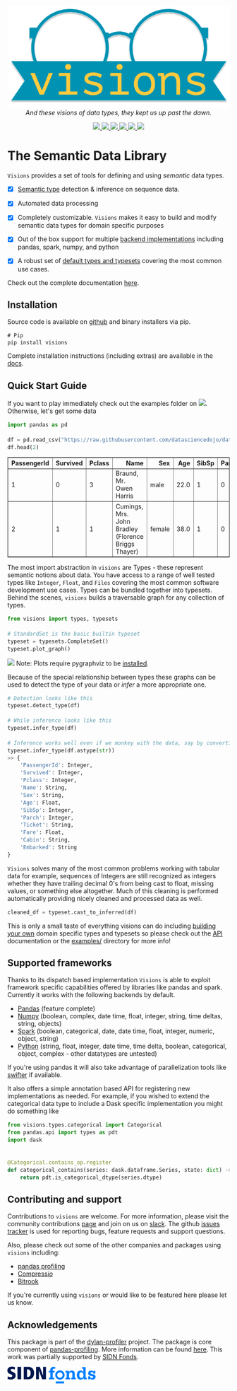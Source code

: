 <div align="center">
  <img src="images/visions.png" width="600px"><br>
  <i>And these visions of data types, they kept us up past the dawn.</i> 
</div>

<p align="center">
  <a href="https://pypi.org/project/visions/">
    <img src="https://pepy.tech/badge/visions" />
  </a>
  <a href="https://pypi.org/project/visions/">
    <img src="https://pepy.tech/badge/visions/month" />
  </a>
  <a href="https://pypi.org/project/visions/">
    <img src="https://img.shields.io/pypi/pyversions/visions" />
  </a>
  <a href="https://pypi.org/project/visions/">
    <img src="https://badge.fury.io/py/visions.svg" />
  </a>
  <a href="https://doi.org/10.21105/joss.02145">
    <img src="https://joss.theoj.org/papers/10.21105/joss.02145/status.svg" />
  </a>
  <a href="https://mybinder.org/v2/gh/dylan-profiler/visions/master">
    <img src="https://mybinder.org/badge_logo.svg" />
  </a>
</p>

# The Semantic Data Library

``Visions`` provides a set of tools for defining and using *semantic* data types.

- [x] [Semantic type](https://dylan-profiler.github.io/visions/visions/getting_started/concepts.html#types) detection &
  inference on sequence data.

- [x] Automated data processing

- [x] Completely customizable. `Visions` makes it easy to build and modify semantic data types for domain specific
  purposes

- [x] Out of the box support for
  multiple [backend implementations](https://github.com/dylan-profiler/visions#supported-frameworks) including pandas,
  spark, numpy, and python

- [x] A robust set
  of [default types and typesets](https://dylan-profiler.github.io/visions/visions/getting_started/usage/defaults.html)
  covering the most common use cases.

Check out the complete
documentation [here](https://dylan-profiler.github.io/visions/visions/getting_started/introduction.html).

## Installation

Source code is available on [github](https://github.com/dylan-profiler/visions) and binary installers via pip.

```
# Pip
pip install visions
```

Complete installation instructions (including extras) are available in
the [docs](https://dylan-profiler.github.io/visions/visions/getting_started/installation.html).

## Quick Start Guide

If you want to play immediately check out the examples folder
on [![](https://mybinder.org/badge_logo.svg)](https://mybinder.org/v2/gh/dylan-profiler/visions/master). Otherwise,
let's get some data

```python
import pandas as pd

df = pd.read_csv("https://raw.githubusercontent.com/datasciencedojo/datasets/master/titanic.csv")
df.head(2)
```

<table border="1" class="dataframe">
  <thead>
    <tr style="text-align: right;">
      <th>PassengerId</th>
      <th>Survived</th>
      <th>Pclass</th>
      <th>Name</th>
      <th>Sex</th>
      <th>Age</th>
      <th>SibSp</th>
      <th>Parch</th>
      <th>Ticket</th>
      <th>Fare</th>
      <th>Cabin</th>
      <th>Embarked</th>
    </tr>
  </thead>
  <tbody>
    <tr>
      <td>1</td>
      <td>0</td>
      <td>3</td>
      <td>Braund, Mr. Owen Harris</td>
      <td>male</td>
      <td>22.0</td>
      <td>1</td>
      <td>0</td>
      <td>A/5 21171</td>
      <td>7.2500</td>
      <td>NaN</td>
      <td>S</td>
    </tr>
    <tr>
      <td>2</td>
      <td>1</td>
      <td>1</td>
      <td>Cumings, Mrs. John Bradley (Florence Briggs Thayer)</td>
      <td>female</td>
      <td>38.0</td>
      <td>1</td>
      <td>0</td>
      <td>PC 17599</td>
      <td>71.2833</td>
      <td>C85</td>
      <td>C</td>
    </tr>
  </tbody>
</table>

The most import abstraction in `visions` are Types - these represent semantic notions about data. You have access to a
range of well tested types like `Integer`, `Float`, and `Files` covering the most common software development use cases.
Types can be bundled together into typesets. Behind the scenes, `visions` builds a traversable graph for any collection
of types.

```python
from visions import types, typesets

# StandardSet is the basic builtin typeset
typeset = typesets.CompleteSet()
typeset.plot_graph()
```

![](https://dylan-profiler.github.io/visions/_images/typeset_complete_base.svg)
Note: Plots require pygraphviz to be [installed](https://pygraphviz.github.io/documentation/stable/install.html).

Because of the special relationship between types these graphs can be used to detect the type of your data or _infer_ a
more appropriate one.

```python
# Detection looks like this
typeset.detect_type(df)

# While inference looks like this
typeset.infer_type(df)

# Inference works well even if we monkey with the data, say by converting everything to strings
typeset.infer_type(df.astype(str))
>> {
    'PassengerId': Integer,
    'Survived': Integer,
    'Pclass': Integer,
    'Name': String,
    'Sex': String,
    'Age': Float,
    'SibSp': Integer,
    'Parch': Integer,
    'Ticket': String,
    'Fare': Float,
    'Cabin': String,
    'Embarked': String
}
```

`Visions` solves many of the most common problems working with tabular data for example, sequences of Integers are still
recognized as integers whether they have trailing decimal 0's from being cast to float, missing values, or something
else altogether. Much of this cleaning is performed automatically providing nicely cleaned and processed data as well.

```python
cleaned_df = typeset.cast_to_inferred(df)
```

This is only a small taste of everything visions can do
including [building your own](https://dylan-profiler.github.io/visions/visions/getting_started/extending.html) domain
specific types and typesets so please check out the [API](https://dylan-profiler.github.io/visions/visions/api.html)
documentation or the [examples/](https://github.com/dylan-profiler/visions/tree/develop/examples) directory for more
info!

## Supported frameworks

Thanks to its dispatch based implementation `Visions` is able to exploit framework specific capabilities offered by
libraries like pandas and spark. Currently it works with the following backends by default.

- [Pandas](https://github.com/pandas-dev/pandas) (feature complete)
- [Numpy](https://github.com/numpy/numpy) (boolean, complex, date time, float, integer, string, time deltas, string,
  objects)
- [Spark](https://github.com/apache/spark) (boolean, categorical, date, date time, float, integer, numeric, object,
  string)
- [Python](https://docs.python.org/3/library/stdtypes.html#sequence-types-list-tuple-range) (string, float, integer,
  date time, time delta, boolean, categorical, object, complex - other datatypes are untested)

If you're using pandas it will also take advantage of parallelization tools like
[swifter](https://github.com/jmcarpenter2/swifter) if available.

It also offers a simple annotation based API for registering new implementations as needed. For example, if you wished
to extend the categorical data type to include a Dask specific implementation you might do something like

```python
from visions.types.categorical import Categorical
from pandas.api import types as pdt
import dask


@Categorical.contains_op.register
def categorical_contains(series: dask.dataframe.Series, state: dict) -> bool:
    return pdt.is_categorical_dtype(series.dtype)
```

## Contributing and support

Contributions to `visions` are welcome. For more information, please visit the community
contributions [page](https://dylan-profiler.github.io/visions/visions/contributing/contributing.html) and join on us
on [slack](https://join.slack.com/t/dylan-profiling/shared_invite/zt-11c9blvpt-AqxXD5AMS9Q6CO7UUm~cRw). The
github [issues tracker](https://github.com/dylan-profiler/visions/issues/new/choose) is used for reporting bugs, feature
requests and support questions.

Also, please check out some of the other companies and packages using `visions` including:

* [pandas profiling](https://github.com/pandas-profiling/pandas-profiling)
* [Compress*io*](https://github.com/dylan-profiler/compressio)
* [Bitrook](https://www.bitrook.com/)

If you're currently using `visions` or would like to be featured here please let us know.

## Acknowledgements

This package is part of the [dylan-profiler](https://github.com/dylan-profiler)  project. The package is core component
of [pandas-profiling](https://github.com/pandas-profiling/pandas-profiling). More information can be
found [here](https://dylan-profiler.github.io/visions/visions/background/about.html>). This work was partially supported
by [SIDN Fonds](https://www.sidnfonds.nl/projecten/dylan-data-analysis-leveraging-automatisation).

![](https://github.com/dylan-profiler/visions/raw/master/images/SIDNfonds.png)
